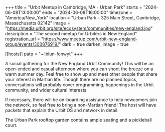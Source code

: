 +++
title = "Urbit Meetup in Cambridge, MA - Urban Park"
starts = "2024-06-08T13:00:00"
ends = "2024-06-08T16:00:00"
timezone = "America/New_York"
location = "Urban Park - 325 Main Street, Cambridge, Massachusetts 02142"
image = "https://media.urbit.org/site/ecosystem/communities/new-england.jpg"
description = "The second meetup for Urbiters in New England"
registration_url = "https://www.meetup.com/urbit-new-england-group/events/300876919/"
dark = true
darken_image = true

[[hosts]]
patp = "~liblun-fonwyt"
+++

A social gathering for the New England Urbit Community! This will be an open-ended and casual afternoon where you can shoot the breeze on a warm summer day. Feel free to show up and meet other people that share your interest in Martian life. Though there are no planned topics, conversations will probably cover programming, happenings in the Urbit community, and wider cultural interests. 

If necessary, there will be on-boarding assistance to help newcomers join the network, so feel free to bring a non-Martian friend! The host will have packets that explain the Urbit OS and network in detail.

The Urban Park rooftop garden contains ample seating and a pickleball court.

